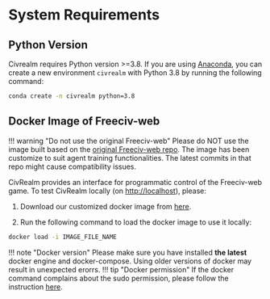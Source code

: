 # System Requirements


## Python Version
Civrealm requires Python version >=3.8. If you are using [Anaconda](https://www.anaconda.com/data-science-platform), you can create a new environment `civrealm` with Python 3.8 by running the following command:
```bash
conda create -n civrealm python=3.8
```

## Docker Image of Freeciv-web
!!! warning "Do not use the original Freeciv-web" 
    Please do NOT use the image built based on the [original Freeciv-web repo](https://github.com/freeciv/freeciv-web). The image has been customize to suit agent training functionalities. The latest commits in that repo might cause compatibility issues.

CivRealm provides an interface for programmatic control of the Freeciv-web game. To test CivRealm locally (on <http://localhost>), please:

1. Download our customized docker image from [here](https://drive.google.com/file/d/1tf32JpwqGN7AtUPe0Q4fIRkE4icSM-51/view?usp=sharing).

2. Run the following command to load the docker image to use it locally:
```bash
docker load -i IMAGE_FILE_NAME
```

!!! note "Docker version"
    Please make sure you have installed **the latest** docker engine and docker-compose. Using older versions of docker may result in unexpected erorrs.
!!! tip "Docker permission"
    If the docker command complains about the sudo permission, please follow the instruction [here](https://askubuntu.com/questions/477551/how-can-i-use-docker-without-sudo).
